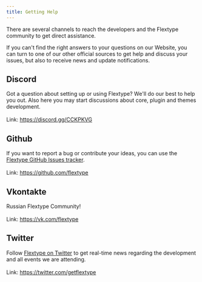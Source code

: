 ```yaml
---
title: Getting Help
---
```


<p>There are several channels to reach the developers and the Flextype community to get direct assistance.</p>
<p>If you can't find the right answers to your questions on our Website, you can turn to one of our other official sources to get help and discuss your issues, but also to receive news and update notifications.</p>
<h2 class="h2"><i class="fab fa-discord"></i> Discord</h2>
<p>
    Got a question about setting up or using Flextype? We'll do our best to help you out.
    Also here you may start discussions about core, plugin and themes development.
    <br><br>
    Link: <a href="https://discord.gg/CCKPKVG">https://discord.gg/CCKPKVG</a>
</p>

<h2 class="h2"><i class="fab fa-github"></i> Github</h2>
<p>
    If you want to report a bug or contribute your ideas, you can use the <a href="https://github.com/flextype/flextype/issues">Flextype GitHub Issues tracker</a>.
    <br><br>
    Link: <a href="https://github.com/flextype">https://github.com/flextype</a>
</p>

<h2 class="h2"><i class="fab fa-vk"></i> Vkontakte</h2>
<p>
    Russian Flextype Community!
    <br><br>
    Link: <a href="https://vk.com/flextype">https://vk.com/flextype</a>
</p>

<h2 class="h2"><i class="fab fa-twitter"></i> Twitter</h2>
<p>
    Follow <a href="https://twitter.com/getflextype">Flextype on Twitter</a> to get real-time news regarding the development and all events we are attending.
    <br><br>
    Link: <a href="https://twitter.com/getflextype">https://twitter.com/getflextype</a>
</p>
